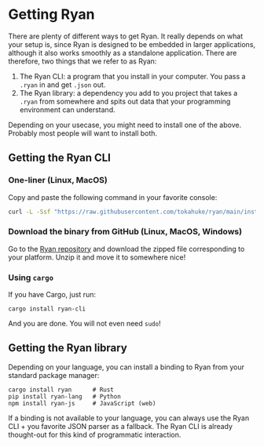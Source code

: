 # Getting Ryan

There are plenty of different ways to get Ryan. It really depends on what your setup is, since Ryan is designed to be embedded in larger applications, although it also works smoothly as a standalone application. There are therefore, two things that we refer to as Ryan:

1. The Ryan CLI: a program that you install in your computer. You pass a `.ryan` in and get `.json` out. 
2. The Ryan library: a dependency you add to you project that takes a `.ryan` from somewhere and spits out data that your programming environment can understand.

Depending on your usecase, you might need to install one of the above. Probably most people will want to install both.

## Getting the Ryan CLI

### One-liner (Linux, MacOS)

Copy and paste the following command in your favorite console:
```sh
curl -L -Ssf "https://raw.githubusercontent.com/tokahuke/ryan/main/install/$(uname).sh" | sudo sh
```

### Download the binary from GitHub (Linux, MacOS, Windows)

Go to the [Ryan repository](https://github.com/tokahuke/ryan/releases/latest) and download the zipped file corresponding to your platform. Unzip it and move it to somewhere nice!

### Using `cargo`

If you have Cargo, just run:
```
cargo install ryan-cli
```
And you are done. You will not even need `sudo`!

## Getting the Ryan library

Depending on your language, you can install a binding to Ryan from your standard package manager:
```
cargo install ryan      # Rust
pip install ryan-lang   # Python
npm install ryan-js     # JavaScript (web)
````
If a binding is not available to your language, you can always use the Ryan CLI + you favorite JSON parser as a fallback. The Ryan CLI is already thought-out for this kind of programmatic interaction.
